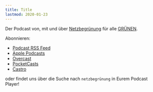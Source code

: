 ```yaml
---
title: Title
lastmod: 2020-01-23
---
```


Der Podcast von, mit und über [Netzbegrünung](https://blog.netzbegruenung.de/) für alle [GRÜNEN](https://www.gruene.de/).

Abonnieren:

- [Podcast RSS Feed](https://podcast.netzbegruenung.de/podcast/index.xml)
- [Apple Podcasts](https://podcasts.apple.com/podcast/id1495546809)
- [Overcast](https://overcast.fm/itunes1495546809/der-netzbegr-nung-podcast)
- [PocketCasts](https://pca.st/itunes/1495546809)
- [Castro](https://castro.fm/podcast/9ace5316-760b-4c12-a1d4-74fe5c40954b)

oder findet uns über die Suche nach `netzbegrünung` in Eurem Podcast Player!
